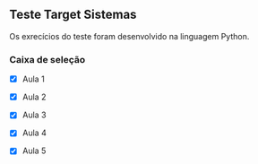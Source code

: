 ## Teste Target Sistemas

Os exrecícios do teste foram desenvolvido na linguagem Python.

### Caixa de seleção 
- [x] Aula 1
- [x] Aula 2
- [x] Aula 3
- [x] Aula 4
- [x] Aula 5


